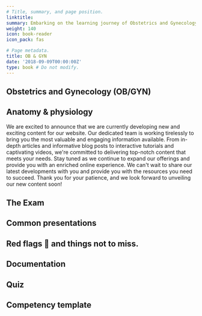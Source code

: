 ```yaml
---
# Title, summary, and page position.
linktitle: 
summary: Embarking on the learning journey of Obstetrics and Gynecology (OB/GYN) equips students with a comprehensive understanding of women's reproductive health, pregnancy, childbirth, and related medical conditions. By acquiring specialized knowledge and skills in this field, learners contribute to providing comprehensive care, supporting women's health and well-being throughout their reproductive lifespan.
weight: 140
icon: book-reader
icon_pack: fas

# Page metadata.
title: OB & GYN
date: '2018-09-09T00:00:00Z'
type: book # Do not modify.
---
```


## Obstetrics and Gynecology (OB/GYN) 



## Anatomy & physiology

We are  excited to announce that we are currently developing new and exciting content for our website. Our dedicated team is working tirelessly to bring you the most valuable and engaging information available. From in-depth articles and informative blog posts to interactive tutorials and captivating videos, we're committed to delivering top-notch content that meets your needs. Stay tuned as we continue to expand our offerings and provide you with an enriched online experience. We can't wait to share our latest developments with you and provide you with the resources you need to succeed. Thank you for your patience, and we look forward to unveiling our new content soon!

## The Exam


## Common presentations


## Red flags 🚩 and things not to miss. 


## Documentation



## Quiz



## Competency template 